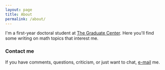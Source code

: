```yaml
---
layout: page
title: About
permalink: /about/
---
```


I'm a first-year doctoral student at [The Graduate Center](https://www.gc.cuny.edu/Page-Elements/Academics-Research-Centers-Initiatives/Doctoral-Programs/Mathematics). Here you'll find some writing on math topics that interest me.

### Contact me

If you have comments, questions, criticism, or just want to chat, [e-mail](mailto:pranavchinmay@gmail.com) me.
